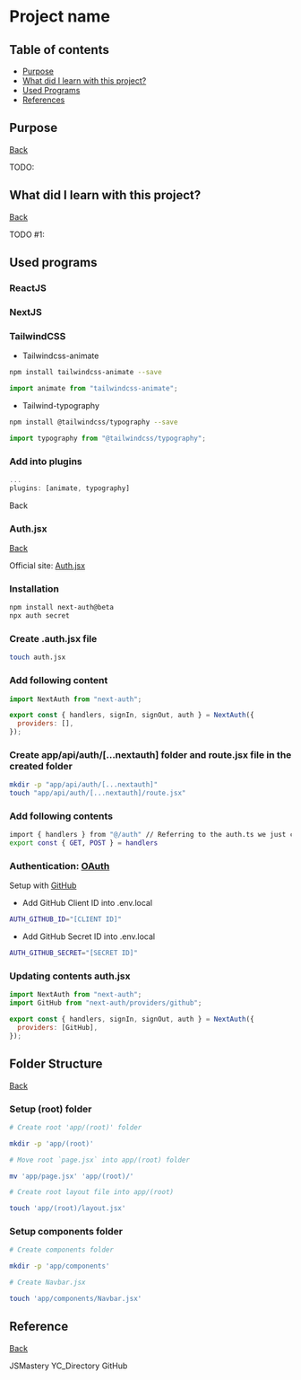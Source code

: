 # Project name

## Table of contents

- [Purpose](#purpose)
- [What did I learn with this project?](#what-did-i-learn-with-this-project)
- [Used Programs](#used-programs)
- [References](#reference)

## Purpose

[Back](#table-of-contents)<br>

TODO:

## What did I learn with this project?

[Back](#table-of-contents)<br>

TODO #1:

## Used programs

### ReactJS

### NextJS

### TailwindCSS

- Tailwindcss-animate

```sh
npm install tailwindcss-animate --save
```

```js
import animate from "tailwindcss-animate";
```

- Tailwind-typography

```sh
npm install @tailwindcss/typography --save
```

```js
import typography from "@tailwindcss/typography";
```

### Add into plugins

```js
...
plugins: [animate, typography]
```

Back

### Auth.jsx

[Back](#table-of-contents)<br>

Official site: [Auth.jsx](https://authjs.dev/getting-started/installation)

### Installation

```sh
npm install next-auth@beta
npx auth secret
```

### Create .auth.jsx file

```sh
touch auth.jsx
```

### Add following content

```js
import NextAuth from "next-auth";

export const { handlers, signIn, signOut, auth } = NextAuth({
  providers: [],
});
```

### Create app/api/auth/[...nextauth] folder and route.jsx file in the created folder

```sh
mkdir -p "app/api/auth/[...nextauth]"
touch "app/api/auth/[...nextauth]/route.jsx"
```

### Add following contents

```sh
import { handlers } from "@/auth" // Referring to the auth.ts we just created
export const { GET, POST } = handlers
```

### Authentication: [OAuth](https://authjs.dev/getting-started/authentication/oauth)

Setup with [GitHub](https://docs.github.com/en/apps/oauth-apps/building-oauth-apps/creating-an-oauth-app)

- Add GitHub Client ID into .env.local

```sh
AUTH_GITHUB_ID="[CLIENT ID]"
```

- Add GitHub Secret ID into .env.local

```sh
AUTH_GITHUB_SECRET="[SECRET ID]"
```

### Updating contents auth.jsx

```js
import NextAuth from "next-auth";
import GitHub from "next-auth/providers/github";

export const { handlers, signIn, signOut, auth } = NextAuth({
  providers: [GitHub],
});
```

## Folder Structure

[Back](#table-of-contents)<br>

### Setup (root) folder

```sh
# Create root 'app/(root)' folder

mkdir -p 'app/(root)'

# Move root `page.jsx` into app/(root) folder

mv 'app/page.jsx' 'app/(root)/'

# Create root layout file into app/(root)

touch 'app/(root)/layout.jsx'
```

### Setup components folder

```sh
# Create components folder

mkdir -p 'app/components'

# Create Navbar.jsx

touch 'app/components/Navbar.jsx'
```

## Reference

[Back](#table-of-contents)<br>

JSMastery
YC_Directory GitHub
